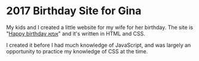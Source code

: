 # 2017 Birthday Site for Gina

My kids and I created a little website for my wife for her birthday. The site is "<a href="http://happy-bday.gnatj.com/" target="_blank">Happy birthday אמא</a>" and it's written in HTML and CSS.

I created it before I had much knowledge of JavaScript, and was largely an opportunity to practice my knowledge of CSS at the time.
